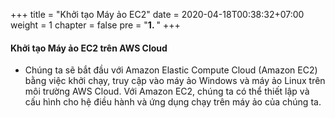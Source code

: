 +++
title = "Khởi tạo Máy ảo EC2"
date = 2020-04-18T00:38:32+07:00
weight = 1
chapter = false
pre = "<b>1. </b>"
+++
  
#### Khởi tạo Máy ảo EC2 trên AWS Cloud

+ Chúng ta sẽ bắt đầu với Amazon Elastic Compute Cloud (Amazon EC2) bằng việc khởi chạy, truy cập vào máy ảo Windows và máy ảo Linux trên môi trường AWS Cloud. Với Amazon EC2, chúng ta có thể thiết lập và cấu hình cho hệ điều hành và ứng dụng chạy trên máy ảo của chúng ta.  

